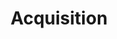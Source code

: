 ---
# This topic lives at
# https://digital.gov/topics/acquisition

slug: "acquisition"

# Topic Title
title: "Acquisition"

# description — keep it short and clear
summary: ""


# Weight
weight: 1

aliases:
  - /topics/contingency-contracting-corps/
  - /topics/digital-acquisition-playbook/
  - /topics/digital-acquisitions-accelerator/
  - /topics/far/
  - /topics/federal-acquisition-regulation/
  - /topics/it-schedule-70/
  - /topics/rfp/

# For more information on managing topics,
# see https://github.com/GSA/digitalgov.gov/wiki
---